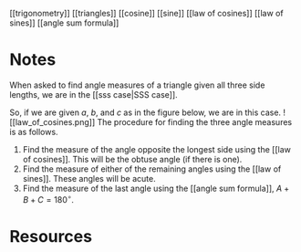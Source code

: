 [[trigonometry]]
[[triangles]]
[[cosine]]
[[sine]]
[[law of cosines]]
[[law of sines]]
[[angle sum formula]]

# Notes
When asked to find angle measures of a triangle given all three side lengths, we are in the [[sss case|SSS case]].

So, if we are given $a$, $b$, and $c$ as in the figure below, we are in this case.
![[law_of_cosines.png]]
The procedure for finding the three angle measures is as follows.
1. Find the measure of the angle opposite the longest side using the [[law of cosines]]. This will be the obtuse angle (if there is one).
2. Find the measure of either of the remaining angles using the [[law of sines]]. These angles will be acute.
3. Find the measure of the last angle using the [[angle sum formula]], $A + B + C = 180^{\circ}$.


# Resources